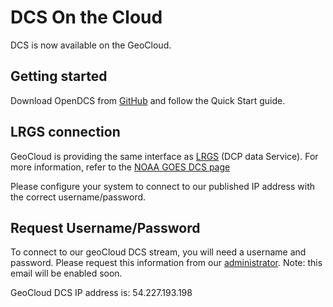 # DCS On the Cloud

DCS is now available on the GeoCloud.

## Getting started
Download OpenDCS from [GitHub](https://github.com/opendcs/opendcs)
and follow the Quick Start guide.

## LRGS connection
GeoCloud is providing the same interface as [LRGS](https://opendcs-env.readthedocs.io/en/latest/lrgs-userguide.html) (DCP data Service).
For more information, refer to the [NOAA GOES DCS page](https://dcs1.noaa.gov/)

Please configure your system to connect to our published IP address with the correct username/password.

## Request Username/Password
To connect to our geoCloud DCS stream, you will need a username and password.
Please request this information from our [administrator](mailto:admin@geoxo.io).  Note: this email will be enabled soon.

GeoCloud DCS IP address is: 54.227.193.198


